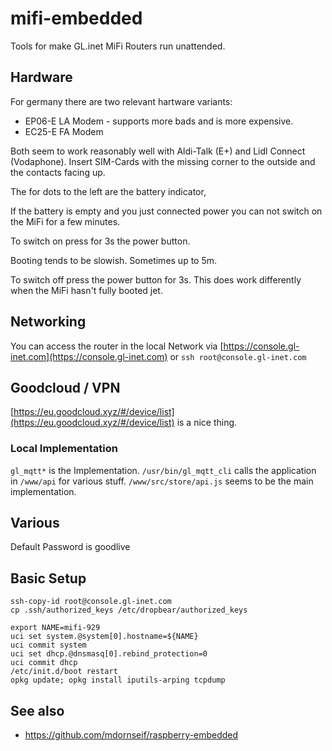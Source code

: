 # mifi-embedded
Tools for make GL.inet MiFi Routers run unattended.

## Hardware

For germany there are two relevant hartware variants:

* EP06-E LA Modem - supports more bads and is more expensive.
* EC25-E FA Modem

Both seem to work reasonably well with Aldi-Talk (E+) and Lidl Connect (Vodaphone).
Insert SIM-Cards with the missing corner to the outside and the contacts facing up.

The for dots to the left are the battery indicator,

If the battery is empty  and you just connected power you can not switch on the MiFi for a few minutes.

To switch on press for 3s the power button.

Booting tends to be slowish. Sometimes up to 5m.

To switch off press the power button for 3s. This does work differently when the MiFi hasn't fully booted jet.

## Networking

You can access the router in the local Network via [https://console.gl-inet.com](https://console.gl-inet.com) or `ssh root@console.gl-inet.com`

## Goodcloud / VPN

[https://eu.goodcloud.xyz/#/device/list](https://eu.goodcloud.xyz/#/device/list) is a nice thing.

### Local Implementation

`gl_mqtt*` is the Implementation. `/usr/bin/gl_mqtt_cli` calls the application in `/www/api` for various stuff.  `/www/src/store/api.js` seems to be the main implementation.

## Various

Default Password is goodlive

## Basic Setup

```
ssh-copy-id root@console.gl-inet.com
cp .ssh/authorized_keys /etc/dropbear/authorized_keys
```

```
export NAME=mifi-929
uci set system.@system[0].hostname=${NAME}
uci commit system
uci set dhcp.@dnsmasq[0].rebind_protection=0
uci commit dhcp
/etc/init.d/boot restart
opkg update; opkg install iputils-arping tcpdump
```

## See also

* https://github.com/mdornseif/raspberry-embedded
